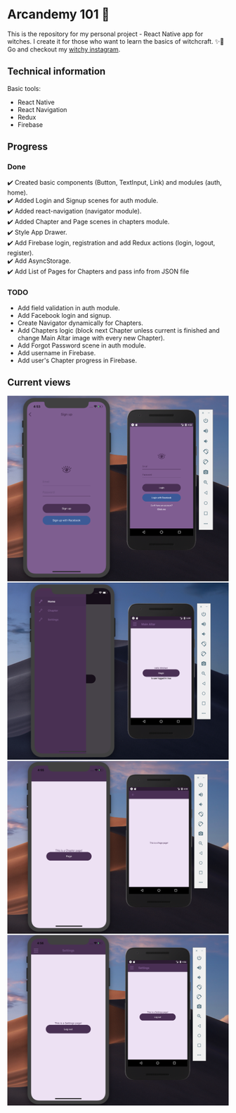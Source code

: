 # Arcandemy 101 🧙
This is the repository for my personal project - React Native app for witches. I create it for those who want to
learn the basics of witchcraft. ✨🔮 Go and checkout my [witchy instagram](https://www.instagram.com/arcandemy/).

## Technical information
Basic tools:
* React Native
* React Navigation
* Redux
* Firebase

## Progress
### Done
✔️ Created basic components (Button, TextInput, Link) and modules (auth, home). <br />
✔️ Added Login and Signup scenes for auth module. <br />
✔️ Added react-navigation (navigator module). <br />
✔️ Added Chapter and Page scenes in chapters module. <br />
✔️ Style App Drawer. <br />
✔️ Add Firebase login, registration and add Redux actions (login, logout, register). <br />
✔️ Add AsyncStorage. <br />
✔️ Add List of Pages for Chapters and pass info from JSON file <br />

### TODO
* Add field validation in auth module.
* Add Facebook login and signup.
* Create Navigator dynamically for Chapters.
* Add Chapters logic (block next Chapter unless current is finished and change Main Altar image with every new Chapter).
* Add Forgot Password scene in auth module.
* Add username in Firebase.
* Add user's Chapter progress in Firebase.

## Current views
![Login and registration](./assets/1.png) <br />
![Main screen and drawer menu](./assets/2.png) <br />
![Chapter and page screens](./assets/3.png) <br />
![Settings](./assets/4.png) <br />

